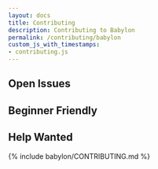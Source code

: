 ```yaml
---
layout: docs
title: Contributing
description: Contributing to Babylon
permalink: /contributing/babylon
custom_js_with_timestamps:
- contributing.js
---
```


<h2>Open Issues</h2>
<div class="container-fluid openIssues">
    <div class="col-md-6">
        <h2>Beginner Friendly</h2>
        <ul class="beginnerFriendlyIssues">
        </ul>
    </div>
    <div class="col-md-6">
        <h2>Help Wanted</h2>
        <ul class="helpWantedIssues">
        </ul>
    </div>
</div>

{% include babylon/CONTRIBUTING.md %}
